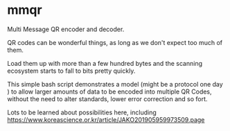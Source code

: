 # mmqr
Multi Message QR encoder and decoder.

QR codes can be wonderful things, as long as we don't expect too much of them.

Load them up with more than a few hundred bytes and the scanning ecosystem starts to fall to bits pretty quickly.

This simple bash script demonstrates a model (might be a protocol one day ) to allow larger amounts of data 
to be encoded into multiple QR Codes, without the need to alter standards, lower error correction and so fort.

Lots to be learned about possibilities here, including https://www.koreascience.or.kr/article/JAKO201905959973509.page
